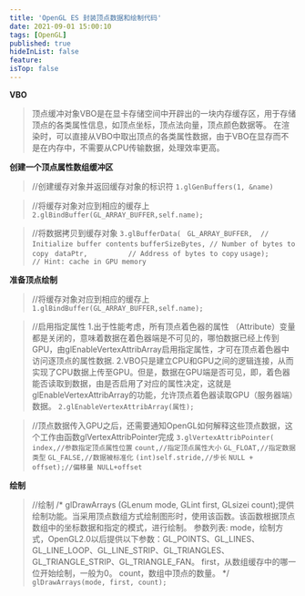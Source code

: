 ```yaml
---
title: 'OpenGL ES 封装顶点数据和绘制代码'
date: 2021-09-01 15:00:10
tags: [OpenGL]
published: true
hideInList: false
feature: 
isTop: false
---
```

**VBO**
>顶点缓冲对象VBO是在显卡存储空间中开辟出的一块内存缓存区，用于存储顶点的各类属性信息，如顶点坐标，顶点法向量，顶点颜色数据等。 在渲染时，可以直接从VBO中取出顶点的各类属性数据，由于VBO在显存而不是在内存中，不需要从CPU传输数据，处理效率更高。

**创建一个顶点属性数组缓冲区**
>//创建缓存对象并返回缓存对象的标识符
`1.glGenBuffers(1, &name) `

>//将缓存对象对应到相应的缓存上
`2.glBindBuffer(GL_ARRAY_BUFFER,self.name); `

>//将数据拷贝到缓存对象
`3.glBufferData(`
   ` GL_ARRAY_BUFFER,  // Initialize buffer contents`
     `bufferSizeBytes, // Number of bytes to copy`
   ` dataPtr,          // Address of bytes to copy`
     `usage);           // Hint: cache in GPU memory`

**准备顶点绘制**
>//将缓存对象对应到相应的缓存上
`1.glBindBuffer(GL_ARRAY_BUFFER,self.name); `

>//启用指定属性  1.出于性能考虑，所有顶点着色器的属性 （Attribute）变量都是关闭的，意味着数据在着色器端是不可见的，哪怕数据已经上传到GPU，由glEnableVertexAttribArray启用指定属性，才可在顶点着色器中访问逐顶点的属性数据. 2.VBO只是建立CPU和GPU之间的逻辑连接，从而实现了CPU数据上传至GPU。但是，数据在GPU端是否可见，即，着色器能否读取到数据，由是否启用了对应的属性决定，这就是glEnableVertexAttribArray的功能，允许顶点着色器读取GPU（服务器端）数据。
`2.glEnableVertexAttribArray(属性); `

>//顶点数据传入GPU之后，还需要通知OpenGL如何解释这些顶点数据，这个工作由函数glVertexAttribPointer完成
`3.glVertexAttribPointer(`
                          `index,//参数指定顶点属性位置`
                          `count,//指定顶点属性大小`
                          `GL_FLOAT,//指定数据类型`
                          `GL_FALSE,//数据被标准化`
                          `(int)self.stride,//步长`
                          `NULL + offset);//偏移量 NULL+offset`


**绘制**
>//绘制
/*
     glDrawArrays (GLenum mode, GLint first, GLsizei count);提供绘制功能。当采用顶点数组方式绘制图形时，使用该函数。该函数根据顶点数组中的坐标数据和指定的模式，进行绘制。
     参数列表:
     mode，绘制方式，OpenGL2.0以后提供以下参数：GL_POINTS、GL_LINES、GL_LINE_LOOP、GL_LINE_STRIP、GL_TRIANGLES、GL_TRIANGLE_STRIP、GL_TRIANGLE_FAN。
     first，从数组缓存中的哪一位开始绘制，一般为0。
     count，数组中顶点的数量。
     */
`glDrawArrays(mode, first, count);`
